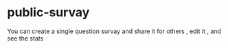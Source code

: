 # public-survay
You can create a single question survay and share it for others , edit it , and see the stats
